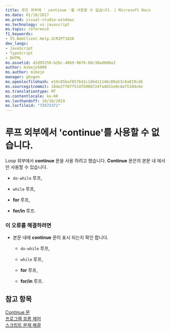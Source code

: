 ```yaml
---
title: 루프 외부에 ' continue '를 사용할 수 없습니다. | Microsoft Docs
ms.date: 01/18/2017
ms.prod: visual-studio-windows
ms.technology: vs-javascript
ms.topic: reference
f1_keywords:
- VS.WebClient.Help.SCRIPT1020
dev_langs:
- JavaScript
- TypeScript
- DHTML
ms.assetid: d2d95259-b2bc-4069-9876-60c30ad600a3
author: mikejo5000
ms.author: mikejo
manager: ghogen
ms.openlocfilehash: e19c85baf8576d1c1db411146c80a53c6a819cdb
ms.sourcegitcommit: 184e2ff0ff514fb980724fa4b51e0cda753d4c6e
ms.translationtype: MT
ms.contentlocale: ko-KR
ms.lasthandoff: 10/18/2019
ms.locfileid: "72572371"
---
```

# <a name="cant-have-continue-outside-of-loop"></a>루프 외부에서 'continue'를 사용할 수 없습니다.
Loop 외부에서 **continue** 문을 사용 하려고 했습니다. **Continue** 문은의 본문 내 에서만 사용할 수 있습니다.  
  
- `do-while` 루프,  
  
- `while` 루프,  
  
- **for** 루프,  
  
- **for/in** 루프.  
  
### <a name="to-correct-this-error"></a>이 오류를 해결하려면  
  
- 본문 내에 **continue** 문이 표시 되는지 확인 합니다.  
  
  - `do-while` 루프,  

  - `while` 루프,  

  - **for** 루프,  

  - **for/in** 루프.  
  
## <a name="see-also"></a>참고 항목  
 [Continue 문](../../javascript/reference/continue-statement-javascript.md)   
 [프로그램 흐름  제어](../../javascript/controlling-program-flow-javascript.md)  
 [스크립트 문제 해결](../../javascript/advanced/troubleshooting-your-scripts-javascript.md)
